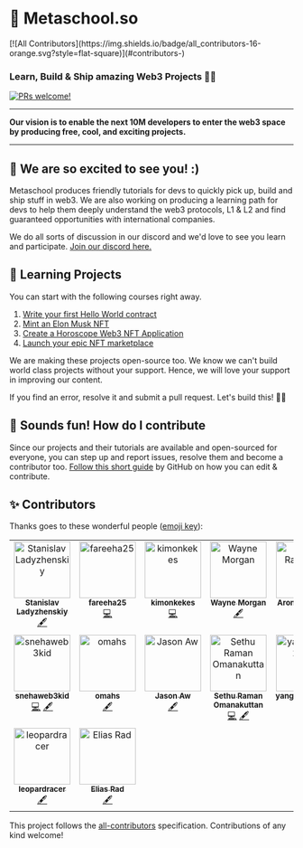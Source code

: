 <h1>🔮 Metaschool.so</h1>
<!-- ALL-CONTRIBUTORS-BADGE:START - Do not remove or modify this section -->
[![All Contributors](https://img.shields.io/badge/all_contributors-16-orange.svg?style=flat-square)](#contributors-)
<!-- ALL-CONTRIBUTORS-BADGE:END -->
<h3> Learn, Build & Ship amazing Web3 Projects 🚀🚀</h3>
<a href=".github/CONTRIBUTING.md#-how-to-contribute">
<img src="https://img.shields.io/badge/PRs-welcome-brightgreen.svg" alt="PRs welcome!" />
</a>

---
<p>
  <strong>Our vision is to enable the next 10M developers to enter the web3 space by producing free, cool, and exciting projects. </strong>
</p>

---
## 👋 We are so excited to see you! :)


Metaschool produces friendly tutorials for devs to quickly pick up, build and ship stuff in web3. We are also working on producing a learning path for devs to help them deeply understand the web3 protocols, L1 & L2 and find guaranteed opportunities with international companies. 

We do all sorts of discussion in our discord and we'd love to see you learn and participate. [Join our discord here.](https://discord.gg/SGsMtjg2sx)

## 🔮 Learning Projects

You can start with the following courses right away. 

1. [Write your first Hello World contract](https://metaschool.so/courses/writing-your-first-hello-world-contract-in-solidity)
2. [Mint an Elon Musk NFT](https://metaschool.so/courses/how-to-write-a-smart-contract-and-mint-elon-musk-nft-on-opensea)
3. [Create a Horoscope Web3 NFT Application](https://metaschool.so/courses/create-a-horoscope-web3-nft-application)
4. [Launch your epic NFT marketplace](https://metaschool.so/courses/launch-your-own-epic-nft-marketplace)

We are making these projects open-source too. We know we can't build world class projects without your support. Hence, we will love your support in improving our content.

If you find an error, resolve it and submit a pull request. Let's build this! 🥁🥁

## 🤝 Sounds fun! How do I contribute

Since our projects and their tutorials are available and open-sourced for everyone, you can step up and report issues, resolve them and become a contributor too. [Follow this short guide](https://docs.github.com/en/repositories/working-with-files/managing-files/editing-files#editing-files-in-another-users-repository) by GitHub on how you can edit & contribute.

## ✨ Contributors

Thanks goes to these wonderful people ([emoji key](https://allcontributors.org/docs/en/emoji-key)):

<!-- ALL-CONTRIBUTORS-LIST:START - Do not remove or modify this section -->
<!-- prettier-ignore-start -->
<!-- markdownlint-disable -->
<table>
  <tbody>
    <tr>
      <td align="center" valign="top" width="14.28%"><a href="https://www.linkedin.com/in/lasto"><img src="https://avatars.githubusercontent.com/u/10183269?v=4?s=100" width="100px;" alt="Stanislav Ladyzhenskiy"/><br /><sub><b>Stanislav Ladyzhenskiy</b></sub></a><br /><a href="#content-LStan" title="Content">🖋</a></td>
      <td align="center" valign="top" width="14.28%"><a href="https://github.com/fareeha25"><img src="https://avatars.githubusercontent.com/u/130544719?v=4?s=100" width="100px;" alt="fareeha25"/><br /><sub><b>fareeha25</b></sub></a><br /><a href="https://github.com/0xmetaschool/Learning-Projects/commits?author=fareeha25" title="Code">💻</a></td>
      <td align="center" valign="top" width="14.28%"><a href="https://github.com/kimonkekes"><img src="https://avatars.githubusercontent.com/u/126149828?v=4?s=100" width="100px;" alt="kimonkekes"/><br /><sub><b>kimonkekes</b></sub></a><br /><a href="https://github.com/0xmetaschool/Learning-Projects/commits?author=kimonkekes" title="Code">💻</a></td>
      <td align="center" valign="top" width="14.28%"><a href="https://github.com/WayneMorganUK"><img src="https://avatars.githubusercontent.com/u/44246461?v=4?s=100" width="100px;" alt="Wayne Morgan"/><br /><sub><b>Wayne Morgan</b></sub></a><br /><a href="#content-WayneMorganUK" title="Content">🖋</a></td>
      <td align="center" valign="top" width="14.28%"><a href="http://linkedin.com/in/aronradvanyi"><img src="https://avatars.githubusercontent.com/u/108479744?v=4?s=100" width="100px;" alt="Aron Radvanyi"/><br /><sub><b>Aron Radvanyi</b></sub></a><br /><a href="https://github.com/0xmetaschool/Learning-Projects/commits?author=aron-radvanyi" title="Code">💻</a></td>
      <td align="center" valign="top" width="14.28%"><a href="https://github.com/munimmetaschool"><img src="https://avatars.githubusercontent.com/u/129931419?v=4?s=100" width="100px;" alt="munimmetaschool"/><br /><sub><b>munimmetaschool</b></sub></a><br /><a href="https://github.com/0xmetaschool/Learning-Projects/commits?author=munimmetaschool" title="Code">💻</a> <a href="#content-munimmetaschool" title="Content">🖋</a></td>
      <td align="center" valign="top" width="14.28%"><a href="https://github.com/kuldeepyeware"><img src="https://avatars.githubusercontent.com/u/83532405?v=4?s=100" width="100px;" alt="kuldeepyeware"/><br /><sub><b>kuldeepyeware</b></sub></a><br /><a href="https://github.com/0xmetaschool/Learning-Projects/commits?author=kuldeepyeware" title="Code">💻</a> <a href="#content-kuldeepyeware" title="Content">🖋</a></td>
    </tr>
    <tr>
      <td align="center" valign="top" width="14.28%"><a href="https://github.com/snehaweb3kid"><img src="https://avatars.githubusercontent.com/u/156779525?v=4?s=100" width="100px;" alt="snehaweb3kid"/><br /><sub><b>snehaweb3kid</b></sub></a><br /><a href="https://github.com/0xmetaschool/Learning-Projects/commits?author=snehaweb3kid" title="Code">💻</a> <a href="#content-snehaweb3kid" title="Content">🖋</a></td>
      <td align="center" valign="top" width="14.28%"><a href="https://github.com/omahs"><img src="https://avatars.githubusercontent.com/u/73983677?v=4?s=100" width="100px;" alt="omahs"/><br /><sub><b>omahs</b></sub></a><br /><a href="#content-omahs" title="Content">🖋</a></td>
      <td align="center" valign="top" width="14.28%"><a href="https://jasonaw.vercel.app/"><img src="https://avatars.githubusercontent.com/u/73338582?v=4?s=100" width="100px;" alt="Jason Aw"/><br /><sub><b>Jason Aw</b></sub></a><br /><a href="#content-jasonaw98" title="Content">🖋</a></td>
      <td align="center" valign="top" width="14.28%"><a href="https://github.com/SethuRamanOmanakuttan"><img src="https://avatars.githubusercontent.com/u/44131280?v=4?s=100" width="100px;" alt="Sethu Raman Omanakuttan"/><br /><sub><b>Sethu Raman Omanakuttan</b></sub></a><br /><a href="https://github.com/0xmetaschool/Learning-Projects/commits?author=SethuRamanOmanakuttan" title="Code">💻</a> <a href="#content-SethuRamanOmanakuttan" title="Content">🖋</a></td>
      <td align="center" valign="top" width="14.28%"><a href="https://github.com/yangzuijie2021"><img src="https://avatars.githubusercontent.com/u/85876634?v=4?s=100" width="100px;" alt="yangzuijie2021"/><br /><sub><b>yangzuijie2021</b></sub></a><br /><a href="#content-yangzuijie2021" title="Content">🖋</a></td>
      <td align="center" valign="top" width="14.28%"><a href="https://github.com/jayadithya-g7"><img src="https://avatars.githubusercontent.com/u/144100792?v=4?s=100" width="100px;" alt="<0xethjayadithya_g7/>"/><br /><sub><b><0xethjayadithya_g7/></b></sub></a><br /><a href="#content-jayadithya-g7" title="Content">🖋</a></td>
      <td align="center" valign="top" width="14.28%"><a href="https://blog.benehub.tech"><img src="https://avatars.githubusercontent.com/u/83569891?v=4?s=100" width="100px;" alt="Gideon Bature"/><br /><sub><b>Gideon Bature</b></sub></a><br /><a href="#content-GideonBature" title="Content">🖋</a></td>
    </tr>
    <tr>
      <td align="center" valign="top" width="14.28%"><a href="https://github.com/leopardracer"><img src="https://avatars.githubusercontent.com/u/136604165?v=4?s=100" width="100px;" alt="leopardracer"/><br /><sub><b>leopardracer</b></sub></a><br /><a href="#content-leopardracer" title="Content">🖋</a></td>
      <td align="center" valign="top" width="14.28%"><a href="https://github.com/nnsW3"><img src="https://avatars.githubusercontent.com/u/146735585?v=4?s=100" width="100px;" alt="Elias Rad"/><br /><sub><b>Elias Rad</b></sub></a><br /><a href="#content-nnsW3" title="Content">🖋</a></td>
    </tr>
  </tbody>
</table>

<!-- markdownlint-restore -->
<!-- prettier-ignore-end -->

<!-- ALL-CONTRIBUTORS-LIST:END -->

This project follows the [all-contributors](https://github.com/all-contributors/all-contributors) specification. Contributions of any kind welcome!
